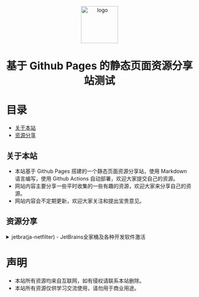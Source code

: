 
<div align="center">
  <img src="https://github.com/MsLGXC/GTA-StandAIO/blob/main/Elaina.jpg" alt="logo" width="100" height="100">
  <h1> 基于 Github Pages 的静态页面资源分享站测试 </h1>
</div>

# 目录

- [关于本站](#关于本站)
- [资源分享](#资源分享)

## 关于本站

- 本站基于 Github Pages 搭建的一个静态页面资源分享站，使用 Markdown 语言编写，使用 Github Actions 自动部署，欢迎大家提交自己的资源。<br>
- 网站内容主要分享一些平时收集的一些有趣的资源，欢迎大家来分享自己的资源。 <br>
- 网站内容会不定期更新，欢迎大家关注和提出宝贵意见。<br>

## 资源分享

<details>
  <summary>jetbra(ja-netfilter) - JetBrains全家桶及各种开发软件激活</summary>

  - [x] 资源名称：jetbra(ja-netfilter)
  - [x] 资源链接：[jetbra在线状态](https://3.jetbra.in)
  - [x] 资源链接：[在线获取组织激活码](https://hardbin.com/ipfs/bafybeih65no5dklpqfe346wyeiak6wzemv5d7z2ya7nssdgwdz4xrmdu6i)
  - [x] 资源链接：[仅下载jetbra工具](https://hardbin.com/ipfs/bafybeih65no5dklpqfe346wyeiak6wzemv5d7z2ya7nssdgwdz4xrmdu6i/files/jetbra-8f6785eac5e6e7e8b20e6174dd28bb19d8da7550.zip)
  - [x] 资源简介：jetbra(ja-netfilter)是JetBrains全家桶的激活工具，可以激活JetBrains全家桶的各种开发软件，包括IntelliJ IDEA、PyCharm、GoLand、DataGrip、PhpStorm、WebStorm、RubyMine、Rider、AppCode、CLion、ReSharper、DataSpell、MPS、Android Studio等。
  - [x] 使用方法：使用jetbra中的scrpit文件夹下的vbs脚本，执行完毕后启动任意jetbrains全家桶软件并输入激活码
  - [x] 资源作者：未知
  - [x] 资源来源：网络
  - [x] 资源类型：软件工具
  - [x] 资源格式：zip
  - [x] 资源大小：&lt; 168kb  
  - [x] 资源日期：未知
  - [x] 最后测试：2024/7/7
  - [x] 最后状态：可用
  - [x] 备注：暂无

</details>

# 声明

- 本站所有资源均来自互联网，如有侵权请联系本站删除。
- 本站所有资源仅供学习交流使用，请勿用于商业用途。
